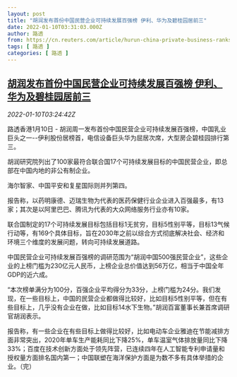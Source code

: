 ```yaml
---
layout: post
title: "胡润发布首份中国民营企业可持续发展百强榜 伊利、华为及碧桂园居前三"
date: 2022-01-10T03:31:03.000Z
author: 路透
from: https://cn.reuters.com/article/hurun-china-private-business-ranks-0110-idCNKBS2JK05C
tags: [ 路透 ]
categories: [ 路透 ]
---
```

<!--1641785463000-->
[胡润发布首份中国民营企业可持续发展百强榜 伊利、华为及碧桂园居前三](https://cn.reuters.com/article/hurun-china-private-business-ranks-0110-idCNKBS2JK05C)
------

<div>
<div><i>2022-01-10T03:24:42Z</i></div><p>路透香港1月10日 - 胡润周一发布首份中国民营企业可持续发展百强榜，中国乳业巨头之一--伊利股份居榜首，电信设备巨头华为屈居次席，大型房企碧桂园排行第三。</p><p>胡润研究院列出了100家最符合联合国17个可持续发展目标的中国民营企业，即总部在中国内地的非公有制企业。</p><p>海尔智家、中国平安和复星国际则并列第四。</p><p>报告称，以药明康德、迈瑞生物为代表的医药保健行业企业进入百强最多，有13家；其次是以阿里巴巴、腾讯为代表的大众网络服务行业亦有10家。</p><p>联合国制定的17个可持续发展目标包括目标1无贫穷，目标5性别平等，目标13气候行动等，有169个具体目标，旨在2030年之前以综合方式彻底解决社会、经济和环境三个维度的发展问题，转向可持续发展道路。</p><p>中国民营企业可持续发展百强榜的调研范围为“胡润中国500强民营企业”，这些企业的上榜门槛为230亿元人民币，上榜企业总价值达到56万亿，相当于中国全年GDP的近六成。</p><p>“本次榜单满分为100分，百强企业平均得分为33分，上榜门槛为24分。我们发现，在一些目标上，中国的民营企业都做得比较好，比如目标5性别平等，但在有些目标上，几乎没有企业在做，比如目标14水下生物。”胡润百富董事长兼首席调研官胡润表示。</p><p>报告称，有一些企业在有些目标上做得比较好，比如电动车企业雅迪在节能减排方面非常突出，2020年单车生产能耗同比下降25%，单车温室气体排放量同比下降33%；百度在技术创新方面处于领先阵营，已连续四年在人工智能专利申请量和授权量方面排名国内第一；中国联塑在海洋保护方面是为数不多有具体举措的企业。（完）</p>
</div>
